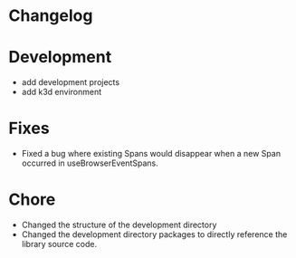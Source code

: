 # Changelog

# Development

- add development projects
- add k3d environment

# Fixes

- Fixed a bug where existing Spans would disappear when a new Span occurred in useBrowserEventSpans.

# Chore

- Changed the structure of the development directory
- Changed the development directory packages to directly reference the library source code.
